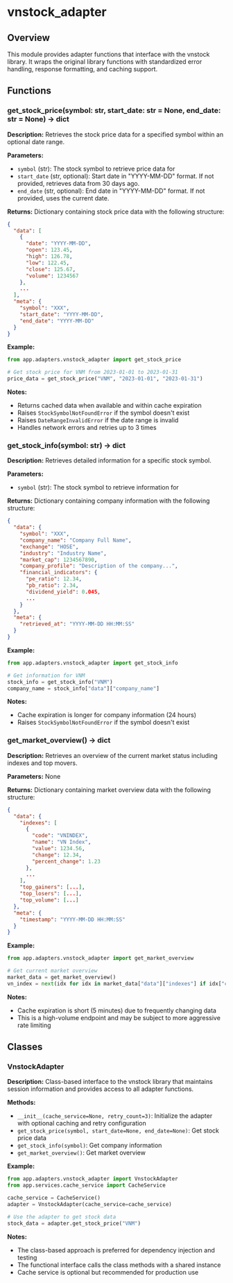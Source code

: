 # vnstock_adapter

## Overview

This module provides adapter functions that interface with the vnstock library. It wraps the original library functions with standardized error handling, response formatting, and caching support.

## Functions

### get_stock_price(symbol: str, start_date: str = None, end_date: str = None) -> dict

**Description:**
Retrieves the stock price data for a specified symbol within an optional date range.

**Parameters:**

- `symbol` (str): The stock symbol to retrieve price data for
- `start_date` (str, optional): Start date in "YYYY-MM-DD" format. If not provided, retrieves data from 30 days ago.
- `end_date` (str, optional): End date in "YYYY-MM-DD" format. If not provided, uses the current date.

**Returns:**
Dictionary containing stock price data with the following structure:

```json
{
  "data": [
    {
      "date": "YYYY-MM-DD",
      "open": 123.45,
      "high": 126.78,
      "low": 122.45,
      "close": 125.67,
      "volume": 1234567
    },
    ...
  ],
  "meta": {
    "symbol": "XXX",
    "start_date": "YYYY-MM-DD",
    "end_date": "YYYY-MM-DD"
  }
}
```

**Example:**

```python
from app.adapters.vnstock_adapter import get_stock_price

# Get stock price for VNM from 2023-01-01 to 2023-01-31
price_data = get_stock_price("VNM", "2023-01-01", "2023-01-31")
```

**Notes:**

- Returns cached data when available and within cache expiration
- Raises `StockSymbolNotFoundError` if the symbol doesn't exist
- Raises `DateRangeInvalidError` if the date range is invalid
- Handles network errors and retries up to 3 times

### get_stock_info(symbol: str) -> dict

**Description:**
Retrieves detailed information for a specific stock symbol.

**Parameters:**

- `symbol` (str): The stock symbol to retrieve information for

**Returns:**
Dictionary containing company information with the following structure:

```json
{
  "data": {
    "symbol": "XXX",
    "company_name": "Company Full Name",
    "exchange": "HOSE",
    "industry": "Industry Name",
    "market_cap": 1234567890,
    "company_profile": "Description of the company...",
    "financial_indicators": {
      "pe_ratio": 12.34,
      "pb_ratio": 2.34,
      "dividend_yield": 0.045,
      ...
    }
  },
  "meta": {
    "retrieved_at": "YYYY-MM-DD HH:MM:SS"
  }
}
```

**Example:**

```python
from app.adapters.vnstock_adapter import get_stock_info

# Get information for VNM
stock_info = get_stock_info("VNM")
company_name = stock_info["data"]["company_name"]
```

**Notes:**

- Cache expiration is longer for company information (24 hours)
- Raises `StockSymbolNotFoundError` if the symbol doesn't exist

### get_market_overview() -> dict

**Description:**
Retrieves an overview of the current market status including indexes and top movers.

**Parameters:**
None

**Returns:**
Dictionary containing market overview data with the following structure:

```json
{
  "data": {
    "indexes": [
      {
        "code": "VNINDEX",
        "name": "VN Index",
        "value": 1234.56,
        "change": 12.34,
        "percent_change": 1.23
      },
      ...
    ],
    "top_gainers": [...],
    "top_losers": [...],
    "top_volume": [...]
  },
  "meta": {
    "timestamp": "YYYY-MM-DD HH:MM:SS"
  }
}
```

**Example:**

```python
from app.adapters.vnstock_adapter import get_market_overview

# Get current market overview
market_data = get_market_overview()
vn_index = next(idx for idx in market_data["data"]["indexes"] if idx["code"] == "VNINDEX")
```

**Notes:**

- Cache expiration is short (5 minutes) due to frequently changing data
- This is a high-volume endpoint and may be subject to more aggressive rate limiting

## Classes

### VnstockAdapter

**Description:**
Class-based interface to the vnstock library that maintains session information and provides access to all adapter functions.

**Methods:**

- `__init__(cache_service=None, retry_count=3)`: Initialize the adapter with optional caching and retry configuration
- `get_stock_price(symbol, start_date=None, end_date=None)`: Get stock price data
- `get_stock_info(symbol)`: Get company information
- `get_market_overview()`: Get market overview

**Example:**

```python
from app.adapters.vnstock_adapter import VnstockAdapter
from app.services.cache_service import CacheService

cache_service = CacheService()
adapter = VnstockAdapter(cache_service=cache_service)

# Use the adapter to get stock data
stock_data = adapter.get_stock_price("VNM")
```

**Notes:**

- The class-based approach is preferred for dependency injection and testing
- The functional interface calls the class methods with a shared instance
- Cache service is optional but recommended for production use
